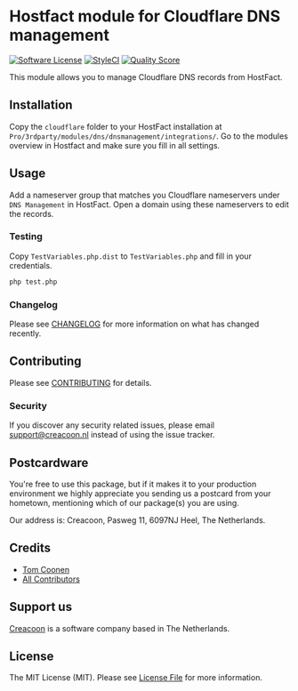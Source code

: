# Hostfact module for Cloudflare DNS management

[![Software License](https://img.shields.io/badge/license-MIT-brightgreen.svg?style=flat-square)](LICENSE.md)
[![StyleCI](https://styleci.io/repos/189969610/shield?branch=master)](https://styleci.io/repos/189969610)
[![Quality Score](https://img.shields.io/scrutinizer/g/creacoon/hostfact-cloudflare-dns.svg?style=flat-square)](https://scrutinizer-ci.com/g/creacoon/hostfact-cloudflare-dns)

This module allows you to manage Cloudflare DNS records from HostFact.

## Installation

Copy the `cloudflare` folder to your HostFact installation at `Pro/3rdparty/modules/dns/dnsmanagement/integrations/`.
Go to the modules overview in Hostfact and make sure you fill in all settings.

## Usage

Add a nameserver group that matches you Cloudflare nameservers under `DNS Management` in HostFact.
Open a domain using these nameservers to edit the records.

### Testing

Copy `TestVariables.php.dist` to `TestVariables.php` and fill in your credentials.

``` bash
php test.php
```

### Changelog

Please see [CHANGELOG](CHANGELOG.md) for more information on what has changed recently.

## Contributing

Please see [CONTRIBUTING](CONTRIBUTING.md) for details.

### Security

If you discover any security related issues, please email support@creacoon.nl instead of using the issue tracker.

## Postcardware

You're free to use this package, but if it makes it to your production environment we highly appreciate you sending us a postcard from your hometown, mentioning which of our package(s) you are using.

Our address is: Creacoon, Pasweg 11, 6097NJ Heel, The Netherlands.

## Credits

- [Tom Coonen](https://github.com/tomcoonen)
- [All Contributors](../../contributors)

## Support us

[Creacoon](https://spatie.be/opensource) is a software company based in The Netherlands.

## License

The MIT License (MIT). Please see [License File](LICENSE.md) for more information.
